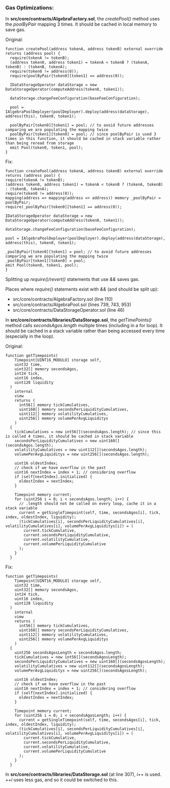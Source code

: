 ### Gas Optimizations:

In **src/core/contracts/AlgebraFactory.sol**, the *createPool()* method uses the *poolByPair* mapping 3 times. It should be cached in local memory to save gas.

Original:

    function createPool(address tokenA, address tokenB) external override returns (address pool) {
      require(tokenA != tokenB);
      (address token0, address token1) = tokenA < tokenB ? (tokenA, tokenB) : (tokenB, tokenA);
      require(token0 != address(0));
      require(poolByPair[token0][token1] == address(0));
 
      IDataStorageOperator dataStorage = new DataStorageOperator(computeAddress(token0, token1));
 
      dataStorage.changeFeeConfiguration(baseFeeConfiguration);
 
      pool = IAlgebraPoolDeployer(poolDeployer).deploy(address(dataStorage), address(this), token0, token1);
 
      poolByPair[token0][token1] = pool; // to avoid future addresses comparing we are populating the mapping twice
      poolByPair[token1][token0] = pool; // since poolByPair is used 3 times in this function, it should be cached in stack variable rather than being reread from storage
      emit Pool(token0, token1, pool);
    }

Fix:

    function createPool(address tokenA, address tokenB) external override returns (address pool) { 
    require(tokenA != tokenB);
    (address token0, address token1) = tokenA < tokenB ? (tokenA, tokenB) : (tokenB, tokenA);
    require(token0 != address(0));
    mapping(address => mapping(address => address)) memory _poolByPair = poolByPair;
    require(_poolByPair[token0][token1] == address(0));
 
    IDataStorageOperator dataStorage = new DataStorageOperator(computeAddress(token0, token1));
 
    dataStorage.changeFeeConfiguration(baseFeeConfiguration);
 
    pool = IAlgebraPoolDeployer(poolDeployer).deploy(address(dataStorage), address(this), token0, token1);
 
    _poolByPair[token0][token1] = pool; // to avoid future addresses comparing we are populating the mapping twice
    _poolByPair[token1][token0] = pool;
    emit Pool(token0, token1, pool);
    }


Splitting up *require()/revert()* statements that use *&&* saves gas.

Places where *require()* statements exist with *&&* (and should be split up):

* src/core/contracts/AlgebraFactory.sol (line 110)
* src/core/contracts/AlgebraPool.sol (lines 739, 743, 953)
* src/core/contracts/DataStorageOperator.sol (line 46)

In **src/core/contracts/libraries/DataStorage.sol**, the *getTimePoints()* method calls *secondsAgos.length* multiple times (including in a for loop). It should be cached in a stack variable rather than being accessed every time (especially in the loop).

Original:

    function getTimepoints(
        Timepoint[UINT16_MODULO] storage self,
        uint32 time,
        uint32[] memory secondsAgos,
        int24 tick,
        uint16 index,
        uint128 liquidity
      )
        internal
        view
        returns (
          int56[] memory tickCumulatives,
          uint160[] memory secondsPerLiquidityCumulatives,
          uint112[] memory volatilityCumulatives,
          uint256[] memory volumePerAvgLiquiditys
        )
      {
        tickCumulatives = new int56[](secondsAgos.length); // since this is called 4 times, it should be cached in stack variable
        secondsPerLiquidityCumulatives = new uint160[](secondsAgos.length);
        volatilityCumulatives = new uint112[](secondsAgos.length);
        volumePerAvgLiquiditys = new uint256[](secondsAgos.length);
 
        uint16 oldestIndex;
        // check if we have overflow in the past
        uint16 nextIndex = index + 1; // considering overflow
        if (self[nextIndex].initialized) {
          oldestIndex = nextIndex;
        }
 
        Timepoint memory current;
        for (uint256 i = 0; i < secondsAgos.length; i++) {
          // .length should not be called on every loop, cache it in a stack variable
          current = getSingleTimepoint(self, time, secondsAgos[i], tick, index, oldestIndex, liquidity);
          (tickCumulatives[i], secondsPerLiquidityCumulatives[i], volatilityCumulatives[i], volumePerAvgLiquiditys[i]) = (
            current.tickCumulative,
            current.secondsPerLiquidityCumulative,
            current.volatilityCumulative,
            current.volumePerLiquidityCumulative
          );
        }
      }


Fix:

    function getTimepoints(
        Timepoint[UINT16_MODULO] storage self,
        uint32 time,
        uint32[] memory secondsAgos,
        int24 tick,
        uint16 index,
        uint128 liquidity
      )
        internal
        view
        returns (
          int56[] memory tickCumulatives,
          uint160[] memory secondsPerLiquidityCumulatives,
          uint112[] memory volatilityCumulatives,
          uint256[] memory volumePerAvgLiquiditys
        )
      {
        uint256 secondsAgosLength = secondsAgos.length;
        tickCumulatives = new int56[](secondsAgosLength);
        secondsPerLiquidityCumulatives = new uint160[](secondsAgosLength);
        volatilityCumulatives = new uint112[](secondsAgosLength);
        volumePerAvgLiquiditys = new uint256[](secondsAgosLength);
     
        uint16 oldestIndex;
        // check if we have overflow in the past
        uint16 nextIndex = index + 1; // considering overflow
        if (self[nextIndex].initialized) {
          oldestIndex = nextIndex;
        }
 
        Timepoint memory current;
        for (uint256 i = 0; i < secondsAgosLength; i++) {
          current = getSingleTimepoint(self, time, secondsAgos[i], tick, index, oldestIndex, liquidity);
          (tickCumulatives[i], secondsPerLiquidityCumulatives[i], volatilityCumulatives[i], volumePerAvgLiquiditys[i]) = (
            current.tickCumulative,
            current.secondsPerLiquidityCumulative,
            current.volatilityCumulative,
            current.volumePerLiquidityCumulative
          );
        }
      }



In **src/core/contracts/libraries/DataStorage.sol** (at line 307), *i++* is used. *++i* uses less gas, and so it could be switched to this. 
